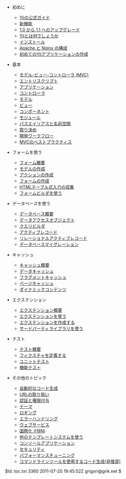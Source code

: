 * 初めに
	- [Yiiの公式ガイド](index)
	- [新機能](changes)
	- [1.0 から 1.1 へのアップグレード](upgrade)
    - [Yiiとは何でしょうか](quickstart.what-is-yii)
    - [インストール](quickstart.installation)
    - [Apache と Nginx の構成](quickstart.apache-nginx-config)
    - [初めてのYiiアプリケーションの作成](quickstart.first-app)

* 基本
    - [モデル-ビュー-コントローラ (MVC)](basics.mvc)
    - [エントリスクリプト](basics.entry)
    - [アプリケーション](basics.application)
    - [コントローラ](basics.controller)
    - [モデル](basics.model)
    - [ビュー](basics.view)
    - [コンポーネント](basics.component)
    - [モジュール](basics.module)
    - [パスエイリアスと名前空間](basics.namespace)
    - [取り決め](basics.convention)
    - [開発ワークフロー](basics.workflow)
    - [MVCのベストプラクティス](basics.best-practices)

* フォームを使う
    - [フォーム概要](form.overview)
    - [モデルの作成](form.model)
    - [アクションの作成](form.action)
    - [フォームの作成](form.view)
    - [HTMLテーブル式入力の収集](form.table)
    - [フォームビルダを使う](form.builder)

* データベースを使う
    - [データベース概要](database.overview)
    - [データアクセスオブジェクト](database.dao)
    - [クエリビルダ](database.query-builder)
    - [アクティブレコード](database.ar)
    - [リレーショナルアクティブレコード](database.arr)
    - [データベースマイグレーション](database.migration)

* キャッシュ
    - [キャッシュ概要](caching.overview)
    - [データキャッシュ](caching.data)
    - [フラグメントキャッシュ](caching.fragment)
    - [ページキャッシュ](caching.page)
    - [ダイナミックコンテンツ](caching.dynamic)

* エクステンション
    - [エクステンション概要](extension.overview)
    - [エクステンションを使う](extension.use)
    - [エクステンションを作成する](extension.create)
    - [サードパーティライブラリを使う](extension.integration)

* テスト
	- [テスト概要](test.overview)
	- [フィクスチャを定義する](test.fixture)
	- [ユニットテスト](test.unit)
	- [機能テスト](test.functional)

* その他のトピック
    - [自動的なコード生成](topics.gii)
    - [URLの取り扱い](topics.url)
    - [認証と権限付与](topics.auth)
    - [テーマ](topics.theming)
    - [ロギング](topics.logging)
    - [エラーハンドリング](topics.error)
    - [ウェブサービス](topics.webservice)
    - [国際化 (I18N)](topics.i18n)
    - [他のテンプレートシステムを使う](topics.prado)
    - [コンソールアプリケーション](topics.console)
    - [セキュリティ](topics.security)
    - [パフォーマンスチューニング](topics.performance)
    - [コマンドラインツールを使用するコード生成(非推奨)](quickstart.first-app-yiic)

<div class="revision">$Id: toc.txt 3360 2011-07-20 19:45:52Z grigori@grik.net $</div>

